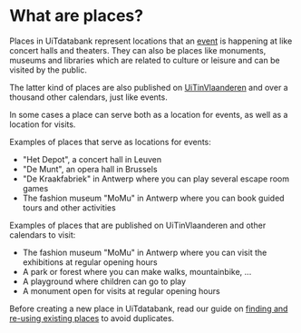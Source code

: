 # What are places?

Places in UiTdatabank represent locations that an [event](../events/introduction.md) is happening at like concert halls and theaters. They can also be places like monuments, museums and libraries which are related to culture or leisure and can be visited by the public.

The latter kind of places are also published on [UiTinVlaanderen](https://www.uitinvlaanderen.be) and over a thousand other calendars, just like events.

In some cases a place can serve both as a location for events, as well as a location for visits.

Examples of places that serve as locations for events:

* "Het Depot", a concert hall in Leuven
* "De Munt", an opera hall in Brussels
* "De Kraakfabriek" in Antwerp where you can play several escape room games
* The fashion museum "MoMu" in Antwerp where you can book guided tours and other activities

Examples of places that are published on UiTinVlaanderen and other calendars to visit:

* The fashion museum "MoMu" in Antwerp where you can visit the exhibitions at regular opening hours
* A park or forest where you can make walks, mountainbike, ...
* A playground where children can go to play
* A monument open for visits at regular opening hours

Before creating a new place in UiTdatabank, read our guide on [finding and re-using existing places](finding-and-reusing-places.md) to avoid duplicates.
